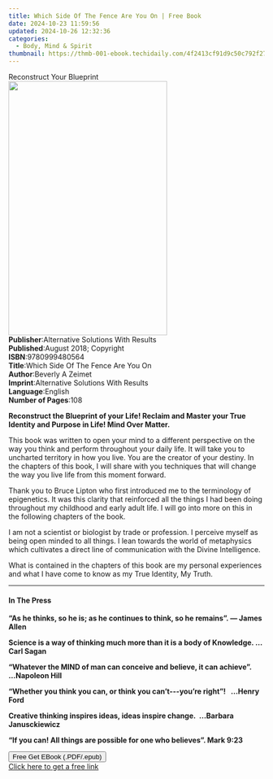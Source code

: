 ```yaml
---
title: Which Side Of The Fence Are You On | Free Book
date: 2024-10-23 11:59:56
updated: 2024-10-26 12:32:36
categories:
  - Body, Mind & Spirit
thumbnail: https://thmb-001-ebook.techidaily.com/4f2413cf91d9c50c792f273ce3521aa02b50a6465751b231ed76fe2b3aadf5fc.jpg
---
```

<main id="book-container">
  <div class="flex flex-col">
    <div class="book-brief flex-1 py-6 px-4 sm:p-6 md:py-10 md:px-8">
      <!-- brief-->
      <div class="book-brief-main">Reconstruct Your Blueprint</div>
    </div>
    <div
      class="book-meta-info flex-1 grid gap-4 col-start-1 col-end-3 row-start-1 sm:mb-6 sm:grid-cols-4 lg:gap-6 lg:col-start-2 lg:row-end-6 lg:row-span-6 lg:mb-0"
    >
      <div
        class="book-meta-info-left place-content-center mt-4 p-4 text-sm leading-6 col-start-2 col-span-2 dark:text-slate-400"
      >
        <img
          class="w-full h-500 object-cover rounded-lg sm:h-255 sm:col-span-2 lg:col-span-full"
          src="https://img-001-ebook.techidaily.com/3fd475d2951739e9cc81134676277af1ed7670fc306dbe1cab98f90d715fa08e.jpg"
          alt=""
          width="312"
          height="500"
        />
      </div>
      <div
        class="book-meta-info-right mt-2 col-start-1 row-start-2 col-span-3 self-center"
      >
        <!-- meta data  -->
        <div class="flex flex-col px-4 md:px-8">
          <div class="flex-1">
            <strong>Publisher</strong>:<span class="px-2"
              >Alternative Solutions With Results</span
            >
          </div>
          <div class="flex-1">
            <strong>Published</strong>:<span class="px-2"
              >August 2018; Copyright</span
            >
          </div>
          <div class="flex-1">
            <strong>ISBN</strong>:<span class="px-2">9780999480564</span>
          </div>
          <div class="flex-1">
            <strong>Title</strong>:<span class="px-2"
              >Which Side Of The Fence Are You On</span
            >
          </div>
          <div class="flex-1">
            <strong>Author</strong>:<span class="px-2">Beverly A Zeimet</span>
          </div>
          <div class="flex-1">
            <strong>Imprint</strong>:<span class="px-2"
              >Alternative Solutions With Results</span
            >
          </div>
          <div class="flex-1">
            <strong>Language</strong>:<span class="px-2">English</span>
          </div>
          <div class="flex-1">
            <strong>Number of Pages</strong>:<span class="px-2">108</span>
          </div>
        </div>
      </div>
    </div>
    <div class="book-description flex-1 py-6 px-4 sm:p-6 md:py-10 md:px-8">
      <div class="book-description-main">
        <div accordion-content="" id="description">
          <p>
            <strong
              >Reconstruct the Blueprint of your Life!&nbsp;Reclaim and Master
              your True Identity and Purpose in Life!</strong
            ><strong>&nbsp;Mind Over Matter.</strong>
          </p>
          <p>
            This book was written to open your mind to a different perspective
            on the way you think and perform throughout your daily life. It will
            take you to uncharted territory in how you live. You are the creator
            of your destiny. In the chapters of this book, I will share with you
            techniques that will change the way you live life from this moment
            forward. &nbsp;
          </p>
          <p>
            Thank you to Bruce Lipton who first introduced me to the terminology
            of epigenetics. It was this clarity that reinforced all the things I
            had been doing throughout my childhood and early adult life. I will
            go into more on this in the following chapters of the book.
          </p>
          <p>
            I am not a scientist or biologist by trade or profession. I perceive
            myself as being open minded to all things. I lean towards the world
            of metaphysics which cultivates a direct line of communication with
            the Divine Intelligence.
          </p>
          <p>
            What is contained in the chapters of this book are my personal
            experiences and what I have come to know as my True Identity, My
            Truth.
          </p>
        </div>
        <div class="accordion-fader"></div>
      </div>
    </div>
    <div class="book-excerpts flex-1 py-6 px-4 sm:p-6 md:py-10 md:px-8">
      <!-- excerpts-->
      <div class="book-excerpts-main">
        <hr />
        <h4 class="placeholder placeholder-heading">
          <span>In The Press</span>
        </h4>
        <p></p>
        <p>
          <strong
            >“As he thinks, so he is; as he continues to think, so he
            remains”.&nbsp;―&nbsp;</strong
          ><strong>James Allen</strong>
        </p>
        <p>
          <strong
            >Science is a way of thinking much more than it is a body of
            Knowledge. …Carl Sagan</strong
          >
        </p>
        <p>
          <strong
            >“Whatever the MIND of man can conceive and believe, it can
            achieve”.</strong
          ><strong>&nbsp;&nbsp;&nbsp; …Napoleon Hill</strong>
        </p>
        <p>
          <strong
            >“Whether you think you can, or think you can’t---you’re
            right”!&nbsp; &nbsp;…Henry Ford</strong
          >
        </p>
        <p>
          <strong
            >Creative thinking inspires ideas, ideas inspire change.&nbsp;
            ...Barbara Janusckiewicz</strong
          >
        </p>
        <p>
          <strong
            >“If you can! All things are possible for one who believes”. Mark
            9:23</strong
          >
        </p>
        <p></p>
      </div>
    </div>
    <div
      class="book-about-author flex-1 py-6 px-4 sm:p-6 md:py-10 md:px-8"
    ></div>
    <div class="book-free-get flex-1 py-6 px-4 sm:p-6 md:py-10 md:px-8">
      <button
        id="btn-free-get"
        class="bg-blue-500 hover:bg-blue-700 text-white font-bold py-2 px-4 rounded"
      >
        Free Get EBook (.PDF/.epub)
      </button>
      <div id="countdown-display" class="px-2 text-lg mt-2"></div>
      <a
        id="free-link"
        class="hidden bg-blue-500 hover:bg-blue-700 text-white font-bold py-2 px-4 rounded"
        href="https://www.ebooks.com/en-us/book/209862848/which-side-of-the-fence-are-you-on/beverly-a-zeimet/"
        target="_blank"
        >Click here to get a free link</a
      >
    </div>
    <script>
      let countdownTime = 0;
      let countdownInterval = null;
      document
        .getElementById('btn-free-get')
        .addEventListener('click', startCountdown);
      function startCountdown() {
        countdownTime = new Date().getTime() + 60000 * 3;
        countdownInterval = setInterval(updateCountdown, 1000);
        document.getElementById('btn-free-get').disabled = true;
        document
          .getElementById('btn-free-get')
          .classList.add('bg-gray-500', 'cursor-not-allowed');
      }
      function updateCountdown() {
        let currentTime = new Date().getTime();
        let timeLeft = countdownTime - currentTime;
        let secondsLeft = Math.floor(timeLeft / 1000);
        document.getElementById('countdown-display').innerHTML =
          `Remaining time: ${secondsLeft} seconds.`;
        if (secondsLeft <= 0) {
          clearInterval(countdownInterval);
          document.getElementById('btn-free-get').classList.add('hidden');
          document.getElementById('free-link').classList.remove('hidden');
          document.getElementById('countdown-display').innerHTML = '';
        }
      }
    </script>
  </div>
</main>

